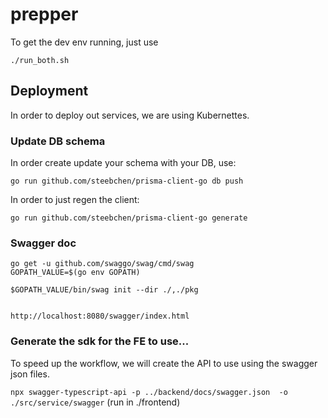 # prepper


To get the dev env running, just use

```
./run_both.sh
```



## Deployment
In order to deploy out services, we are using Kubernettes.
### Update DB schema

In order create update your schema with your DB, use:

`go run github.com/steebchen/prisma-client-go db push`

In order to just regen the client:

`go run github.com/steebchen/prisma-client-go generate`

### Swagger doc

```
go get -u github.com/swaggo/swag/cmd/swag
GOPATH_VALUE=$(go env GOPATH)

$GOPATH_VALUE/bin/swag init --dir ./,./pkg


http://localhost:8080/swagger/index.html
```

### Generate the sdk for the FE to use...
To speed up the workflow, we will create the API to use using the swagger json files.

```npx swagger-typescript-api -p ../backend/docs/swagger.json  -o ./src/service/swagger```
(run in ./frontend)
